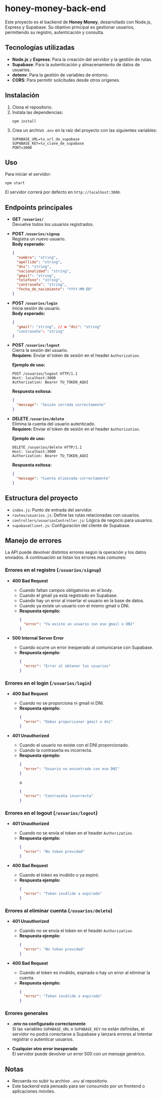 # honey-money-back-end

Este proyecto es el backend de **Honey Money**, desarrollado con Node.js, Express y Supabase. Su objetivo principal es gestionar usuarios, permitiendo su registro, autenticación y consulta.

## Tecnologías utilizadas

- **Node.js** y **Express**: Para la creación del servidor y la gestión de rutas.
- **Supabase**: Para la autenticación y almacenamiento de datos de usuarios.
- **dotenv**: Para la gestión de variables de entorno.
- **CORS**: Para permitir solicitudes desde otros orígenes.

## Instalación

1. Clona el repositorio.
2. Instala las dependencias:
   ```
   npm install
   ```
3. Crea un archivo `.env` en la raíz del proyecto con las siguientes variables:
   ```
   SUPABASE_URL=tu_url_de_supabase
   SUPABASE_KEY=tu_clave_de_supabase
   PORT=3000
   ```

## Uso

Para iniciar el servidor:
```
npm start
```
El servidor correrá por defecto en `http://localhost:3000`.

## Endpoints principales

- **GET `/usuarios/`**  
  Devuelve todos los usuarios registrados.

- **POST `/usuarios/signup`**  
  Registra un nuevo usuario.  
  **Body esperado:**
  ```json
  {
    "nombre": "string",
    "apellido": "string",
    "dni": "string",
    "nacionalidad": "string",
    "gmail": "string",
    "telefono": "string",
    "contraseña": "string",
    "fecha_de_nacimiento": "YYYY-MM-DD"
  }
  ```

- **POST `/usuarios/login`**  
  Inicia sesión de usuario.  
  **Body esperado:**
  ```json
  {
    "gmail": "string", // o "dni": "string"
    "contraseña": "string"
  }
  ```

- **POST `/usuarios/logout`**  
  Cierra la sesión del usuario.  
  **Requiere:** Enviar el token de sesión en el header `Authorization`.
  
  **Ejemplo de uso:**
  ```http
  POST /usuarios/logout HTTP/1.1
  Host: localhost:3000
  Authorization: Bearer TU_TOKEN_AQUI
  ```
  **Respuesta exitosa:**
  ```json
  {
    "message": "Sesión cerrada correctamente"
  }
  ```

- **DELETE `/usuarios/delete`**  
  Elimina la cuenta del usuario autenticado.  
  **Requiere:** Enviar el token de sesión en el header `Authorization`.
  
  **Ejemplo de uso:**
  ```http
  DELETE /usuarios/delete HTTP/1.1
  Host: localhost:3000
  Authorization: Bearer TU_TOKEN_AQUI
  ```
  **Respuesta exitosa:**
  ```json
  {
    "message": "Cuenta eliminada correctamente"
  }
  ```

## Estructura del proyecto

- `index.js`: Punto de entrada del servidor.
- `routes/usuarios.js`: Define las rutas relacionadas con usuarios.
- `controllers/usuariosController.js`: Lógica de negocio para usuarios.
- `supabaseClient.js`: Configuración del cliente de Supabase.

## Manejo de errores

La API puede devolver distintos errores según la operación y los datos enviados. A continuación se listan los errores más comunes:

### Errores en el registro (`/usuarios/signup`)

- **400 Bad Request**  
  - Cuando faltan campos obligatorios en el body.
  - Cuando el gmail ya está registrado en Supabase.
  - Cuando hay un error al insertar el usuario en la base de datos.
  - Cuando ya existe un usuario con el mismo gmail o DNI.
  - **Respuesta ejemplo:**
    ```json
    {
      "error": "Ya existe un usuario con ese gmail o DNI"
    }
    ```

- **500 Internal Server Error**  
  - Cuando ocurre un error inesperado al comunicarse con Supabase.
  - **Respuesta ejemplo:**
    ```json
    {
      "error": "Error al obtener los usuarios"
    }
    ```

### Errores en el login (`/usuarios/login`)

- **400 Bad Request**  
  - Cuando no se proporciona ni gmail ni DNI.
  - **Respuesta ejemplo:**
    ```json
    {
      "error": "Debes proporcionar gmail o dni"
    }
    ```

- **401 Unauthorized**  
  - Cuando el usuario no existe con el DNI proporcionado.
  - Cuando la contraseña es incorrecta.
  - **Respuesta ejemplo:**
    ```json
    {
      "error": "Usuario no encontrado con ese DNI"
    }
    ```
    o
    ```json
    {
      "error": "Contraseña incorrecta"
    }
    ```

### Errores en el logout (`/usuarios/logout`)

- **401 Unauthorized**  
  - Cuando no se envía el token en el header `Authorization`.
  - **Respuesta ejemplo:**
    ```json
    {
      "error": "No token provided"
    }
    ```

- **400 Bad Request**  
  - Cuando el token es inválido o ya expiró.
  - **Respuesta ejemplo:**
    ```json
    {
      "error": "Token inválido o expirado"
    }
    ```

### Errores al eliminar cuenta (`/usuarios/delete`)

- **401 Unauthorized**  
  - Cuando no se envía el token en el header `Authorization`.
  - **Respuesta ejemplo:**
    ```json
    {
      "error": "No token provided"
    }
    ```

- **400 Bad Request**  
  - Cuando el token es inválido, expirado o hay un error al eliminar la cuenta.
  - **Respuesta ejemplo:**
    ```json
    {
      "error": "Token inválido o expirado"
    }
    ```

### Errores generales

- **.env no configurado correctamente**  
  Si las variables `SUPABASE_URL` o `SUPABASE_KEY` no están definidas, el servidor no podrá conectarse a Supabase y lanzará errores al intentar registrar o autenticar usuarios.

- **Cualquier otro error inesperado**  
  El servidor puede devolver un error 500 con un mensaje genérico.

## Notas

- Recuerda no subir tu archivo `.env` al repositorio.
- Este backend está pensado para ser consumido por un frontend o aplicaciones móviles. 